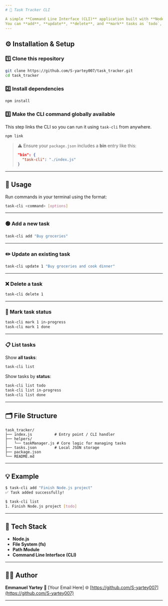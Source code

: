 ```yaml
---
# 📝 Task Tracker CLI

A simple **Command Line Interface (CLI)** application built with **Node.js** to help you **track and manage tasks** directly from your terminal.
You can **add**, **update**, **delete**, and **mark** tasks as `todo`, `in-progress`, or `done`, all stored locally in a JSON file.
---
```


## ⚙️ Installation & Setup

### 1️⃣ Clone this repository

```bash
git clone https://github.com/S-yartey007/task_tracker.git
cd task_tracker
```

### 2️⃣ Install dependencies

```bash
npm install
```

### 3️⃣ Make the CLI command globally available

This step links the CLI so you can run it using `task-cli` from anywhere.

```bash
npm link
```

> ⚠️ Ensure your `package.json` includes a **bin** entry like this:
>
> ```json
> "bin": {
>   "task-cli": "./index.js"
> }
> ```

---

## 🚀 Usage

Run commands in your terminal using the format:

```bash
task-cli <command> [options]
```

---

### 🟢 Add a new task

```bash
task-cli add "Buy groceries"
```

---

### ✏️ Update an existing task

```bash
task-cli update 1 "Buy groceries and cook dinner"
```

---

### ❌ Delete a task

```bash
task-cli delete 1
```

---

### 🔄 Mark task status

```bash
task-cli mark 1 in-progress
task-cli mark 1 done
```

---

### 📋 List tasks

Show **all tasks**:

```bash
task-cli list
```

Show tasks by **status**:

```bash
task-cli list todo
task-cli list in-progress
task-cli list done
```

---

## 🗂️ File Structure

```
task_tracker/
├── index.js          # Entry point / CLI handler
├── helpers/
│   └── taskManager.js # Core logic for managing tasks
├── tasks.json        # Local JSON storage
├── package.json
└── README.md
```

---

## 💡 Example

```bash
$ task-cli add "Finish Node.js project"
✅ Task added successfully!

$ task-cli list
1. Finish Node.js project [todo]
```

---

## 🧰 Tech Stack

- **Node.js**
- **File System (fs)**
- **Path Module**
- **Command Line Interface (CLI)**

---

## 🧑‍💻 Author

**Emmanuel Yartey**
📧 [Your Email Here]
🌐 [https://github.com/S-yartey007](https://github.com/S-yartey007)

---
